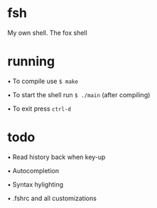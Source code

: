 # fsh
My own shell. The fox shell

# running
• To compile use `$ make`

• To start the shell run `$ ./main` (after compiling)

• To exit press `ctrl-d`

# todo
• Read history back when key-up

• Autocompletion

• Syntax hylighting

• .fshrc and all customizations
